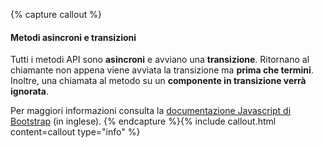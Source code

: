 {% capture callout %}
#### Metodi asincroni e transizioni

Tutti i metodi API sono **asincroni** e avviano una **transizione**. Ritornano al chiamante non appena viene avviata la transizione ma **prima che termini**. Inoltre, una chiamata al metodo su un **componente in transizione verrà ignorata**.

Per maggiori informazioni consulta la [documentazione Javascript di Bootstrap](https://getbootstrap.com/docs/4.0/getting-started/javascript/) (in inglese).
{% endcapture %}{% include callout.html content=callout type="info" %}
